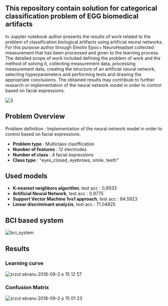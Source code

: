 ## This repository contain solution for categorical classification problem of EGG biomedical artifacts 

In Jupyter notebook author presents the results of work related to the problem of classification biological artifacts using artificial neural networks. For this purpose author through Emotiv Epoc+ NeuroHeadset collected measurement that has been processed and given to the learning process. The detailed scope of work included defining the problem of work and the method of solving it, collecting measurement data, processing measurement data, creating the structure of an artificial neural network, selecting hyperparameters and performing tests and drawing the appropriate conclusions. The obtained results may contribute to further research or implementation of the neural network model in order to control based on facial expressions. 

![3](https://user-images.githubusercontent.com/21131348/44955960-623c3e00-aebc-11e8-8e18-ad11f80edc63.png)

## Problem Overview 

Problem definition : Implementation of the neural network model in order to control based on facial expressions. 

* **Problem type** : Multiclass clasiffication
* **Number of features** : 12 electrodes
* **Number of class** : 4 facial expressions
* **Class type**  : "eyes_closed, eyebrows, smile, teeth"
 
## Used models

* **K-nearest neighbors algorithm**, test acc : 0,9933
* **Artificial Neural Network**, test acc :  0.9775
* **Support Vector Machine 1vs1 approach**, test acc : 94.5923
* **Linear discriminant analyzis**, test acc : 71.04825


## BCI based system
![bci_system](https://user-images.githubusercontent.com/21131348/45600845-af172d00-ba03-11e8-8d69-a19c1f0ad02f.png)

## Results

### Learning curve
![zrzut ekranu 2018-09-2 o 15 12 57](https://user-images.githubusercontent.com/21131348/44956359-ef829100-aec2-11e8-87ac-5606471e19bd.png)

### Confusion Matrix 
![zrzut ekranu 2018-09-2 o 15 01 23](https://user-images.githubusercontent.com/21131348/44956245-340d2d00-aec1-11e8-8437-3c3b7fcdc2a8.png)


